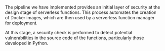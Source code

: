The pipeline we have implemented provides an initial layer of security at the design stage of serverless functions. This process automates the creation of Docker images, which are then used by a serverless function manager for deployment.

At this stage, a security check is performed to detect potential vulnerabilities in the source code of the functions, particularly those developed in Python.
